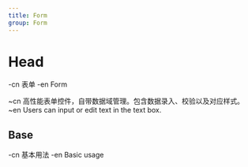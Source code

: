 ```yaml
---
title: Form
group: Form
---
```


# Head

-cn 表单
-en Form

~cn 高性能表单控件，自带数据域管理。包含数据录入、校验以及对应样式。
~en Users can input or edit text in the text box.

## Base

-cn 基本用法
-en Basic usage

<code src="./__example__/s-001-base.tsx"></code>
